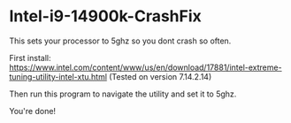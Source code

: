 # Intel-i9-14900k-CrashFix

This sets your processor to 5ghz so you dont crash so often.

First install: https://www.intel.com/content/www/us/en/download/17881/intel-extreme-tuning-utility-intel-xtu.html (Tested on version 7.14.2.14)

Then run this program to navigate the utility and set it to 5ghz.

You're done!
